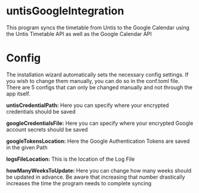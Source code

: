 # untisGoogleIntegration
This program syncs the timetable from Untis to the Google Calendar using the Untis Timetable API as well as the Google Calendar API


# Config
The installation wizard automatically sets the necessary config settings. If you wish to change them manually, you can do so in the conf.toml file.
There are 5 configs that can only be changed manually and not through the app itself.

**untisCredentialPath:** Here you can specify where your encrypted credentials should be saved

**googleCredentialsFile:** Here you can specify where your encrypted Google account secrets should be saved

**googleTokensLocation:** Here the Google Authentication Tokens are saved in the given Path

**logsFileLocation:** This is the location of the Log File

**howManyWeeksToUpdate:** Here you can change how many weeks should be updated in advance. Be aware that increasing that number drastically increases the time the program needs to complete syncing
